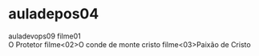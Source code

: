 # auladepos04
auladevops09
filme01<br>O Protetor
filme<02>O conde de monte cristo
filme<03>Paixão de Cristo
